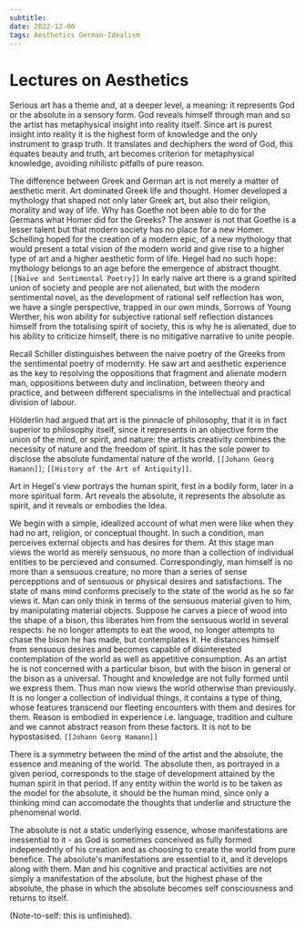 ```yaml
---
subtitle:
date: 2022-12-06
tags: Aesthetics German-Idealism
---
```


# Lectures on Aesthetics

Serious art has a theme and, at a deeper level, a meaning: it represents God or the absolute in a sensory form. God reveals himself through man and so the artist has metaphysical insight into reality itself. Since art is purest insight into reality it is the highest form of knowledge and the only instrument to grasp truth. It translates and dechiphers the word of God, this equates beauty and truth, art becomes criterion for metaphysical knowledge, avoiding nihilistc pitfalls of pure reason. 

The difference between Greek and German art is not merely a matter of aesthetic merit. Art dominated Greek life and thought. Homer developed a mythology that shaped not only later Greek art, but also their religion, morality and way of life. Why has Goethe not been able to do for the Germans what Homer did for the Greeks? The answer is not that Goethe is a lesser talent but that modern society has no place for a new Homer. Schelling hoped for the creation of a modern epic, of a new mythology that would present a total vision of the modern world and give rise to a higher type of art and a higher aesthetic form of life. Hegel had no such hope: mythology belongs to an age before the emergence of abstract thought. `[[Naïve and Sentimental Poetry]]` In early naive art there is a grand spirited union of society and people are not alienated, but with the modern sentimental novel, as the development of rational self reflection has won, we have a single perspective, trapped in our own minds, Sorrows of Young Werther, his won ability for subjective rational self reflection distances himself from the totalising spirit of society, this is why he is alienated, due to his ability to criticize himself, there is no mitigative narrative to unite people. 

Recall Schiller distinguishes between the naive poetry of the Greeks from the sentimental poetry of modernity. He saw art and aesthetic experience as the key to resolving the oppositions that fragment and alienate modern man, oppositions between duty and inclination, between theory and practice, and between different specialisms in the intellectual and practical division of labour. 

Hölderlin had argued that art is the pinnacle of philosophy, that it is in fact superior to philosophy itself, since it represents in an objective form the union of the mind, or spirit, and nature: the artists creativity combines the necessity of nature and the freedom of spirit. It has the sole power to disclose the absolute fundamental nature of the world. `[[Johann Georg Hamann]]`; `[[History of the Art of Antiquity]]`.

Art in Hegel's view portrays the human spirit, first in a bodily form, later in a more spiritual form. Art reveals the absolute, it represents the absolute as spirit, and it reveals or embodies the Idea. 

We begin with a simple, idealized account of what men were like when they had no art, religion, or conceptual thought. In such a condition, man perceives external objects and has desires for them. At this stage man views the world as merely sensuous, no more than a collection of individual entities to be percieved and consumed. Correspondingly, man himself is no more than a sensuous creature, no more than a series of sense percepptions and of sensuous or physical desires and satisfactions. The state of mans mind conforms precisely to the state of the world as he so far views it. Man can only think in terms of the sensuous material given to him, by manipulating material objects. Suppose he carves a piece of wood into the shape of a bison, this liberates him from the sensuous world in several respects: he no longer attempts to eat the wood, no longer attempts to chase the bison he has made, but contemplates it. He distances himself from sensuous desires and becomes capable of disinterested contemplation of the world as well as appetitive consumption. As an artist he is not concerned with a particular bison, but with the bison in general or the bison as a universal. Thought and knowledge are not fully formed until we express them. Thus man now views the world otherwise than previously. It is no longer a collection of individual things, it contains a type of thing, whose features transcend our fleeting encounters with them and desires for them. Reason is embodied in experience i.e. language, tradition and culture and we cannot abstract reason from these factors. It is not to be hypostasised. `[[Johann Georg Hamann]]` 

There is a symmetry between the mind of the artist and the absolute, the essence and meaning of the world. The absolute then, as portrayed in a given period, corresponds to the stage of development attained by the human spirit in that period. If any entity within the world is to be taken as the model for the absolute, it should be the human mind, since only a thinking mind can accomodate the thoughts that underlie and structure the phenomenal world. 

The absolute is not a static underlying essence, whose manifestations are inessential to it - as God is sometimes conceived as fully formed indepenedntly of his creation and as choosing to create the world from pure benefice. The absolute's manifestations are essential to it, and it develops along with them. Man and his cognitive and practical activities are not simply a manifestation of the absolute, but the highest phase of the absolute, the phase in which the absolute becomes self consciousness and returns to itself. 

(Note-to-self: this is unfinished).